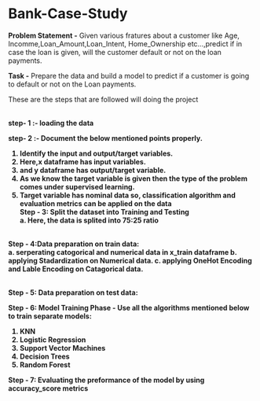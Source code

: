 # Bank-Case-Study
__Problem Statement -__ Given various fratures about a customer like Age, Incomme,Loan_Amount,Loan_Intent, Home_Ownership etc...,predict if in case the loan is given, will the customer default or not on the loan payments.

__Task -__ Prepare the data and build a model to predict if a customer is going to default or not on the Loan payments.

These are the steps that are followed will doing the project

<br><b>step- 1 :-<b/> loading the data<br/>
  
<b>step- 2 :-<b/> Document the below mentioned points properly.
1. Identify the input and output/target variables.
2. Here,x dataframe has input variables.
3. and y dataframe has output/target variable.
4. As we know the target variable is given then the type of the problem comes under __supervised learning.__
5. Target variable has __nominal data__ so, __classification algorithm__ and __evaluation metrics__ can be applied on the data
<br><b>Step - 3:</b> Split the dataset into Training and Testing<br/>
a. Here, the data is splited into 75:25 ratio
  
<br><b>Step - 4:</b>Data preparation on train data:<br/>
a. serperating catogorical and numerical data in x_train dataframe
b. applying __Stadardization__ on Numerical data.
c. applying __OneHot Encoding and Lable Encoding__ on Catagorical data.
  
<br><b>Step - 5</b>: Data preparation on test data:<br/>
  
<b>Step - 6</b>: Model Training Phase - Use all the algorithms mentioned below to train separate models:
1. KNN
2. Logistic Regression
3. Support Vector Machines
4. Decision Trees
5. Random Forest
  
<b>Step - 7</b>: Evaluating the preformance of the model by using accuracy_score metrics

